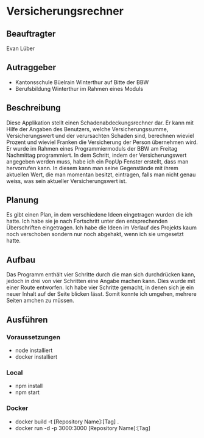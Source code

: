# Versicherungsrechner
## Beauftragter
Evan Lüber
## Autraggeber
- Kantonsschule Büelrain Winterthur auf Bitte der BBW
- Berufsbildung Winterthur im Rahmen eines Moduls
## Beschreibung
Diese Applikation stellt einen Schadenabdeckungsrechner dar. Er kann mit Hilfe der Angaben des Benutzers, welche Versicherungssumme, Versicherungswert und der verursachten Schaden sind, berechnen wieviel Prozent und wieviel Franken die Versicherung der Person übernehmen wird. Er wurde im Rahmen eines Programmiermoduls der BBW am Freitag Nachmittag programmiert. In dem Schritt, indem der Versicherungswert angegeben werden muss, habe ich ein PopUp Fenster erstellt, dass man hervorrufen kann. In diesem kann man seine Gegenstände mit ihrem aktuellen Wert, die man momentan besitzt, eintragen, falls man nicht genau weiss, was sein aktueller Versicherungswert ist.
## Planung
Es gibt einen Plan, in dem verschiedene Ideen eingetragen wurden die ich hatte. Ich habe sie je nach Fortschritt unter den entsprechenden Überschriften eingetragen. Ich habe die Ideen im Verlauf des Projekts kaum noch verschoben sondern nur noch abgehakt, wenn ich sie umgesetzt hatte.
## Aufbau
Das Programm enthält vier Schritte durch die man sich durchdrücken kann, jedoch in drei von vier Schritten eine Angabe machen kann. Dies wurde mit einer Route entworfen. Ich habe vier Schritte gemacht, in denen sich je ein neuer Inhalt auf der Seite blicken lässt. Somit konnte ich umgehen, mehrere Seiten amchen zu müssen. 
## Ausführen
### Voraussetzungen
- node installiert
- docker installiert
### Local
- npm install
- npm start
### Docker
- docker build -t [Repository Name]:[Tag] .
- docker run -d -p 3000:3000 [Repository Name]:[Tag]


